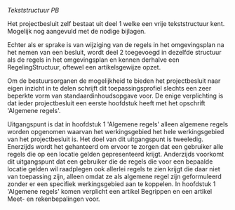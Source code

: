 *Tekststructuur PB*

Het projectbesluit zelf bestaat uit deel 1 welke een vrije tekststructuur kent.
Mogelijk nog aangevuld met de nodige bijlagen.

Echter als er sprake is van wijziging van de regels in het omgevingsplan na het
nemen van een besluit, wordt deel 2 toegevoegd in dezelfde structuur als de
regels in het omgevingsplan en kennen derhalve een RegelingStructuur, oftewel
een artikelsgewijze opzet.

Om de bestuursorganen de mogelijkheid te bieden het projectbesluit naar eigen
inzicht in te delen schrijft dit toepassingsprofiel slechts een zeer beperkte
vorm van standaardinhoudsopgave voor. De enige verplichting is dat ieder
projectbesluit een eerste hoofdstuk heeft met het opschrift 'Algemene regels'.

Uitgangspunt is dat in hoofdstuk 1 'Algemene regels' alleen algemene regels
worden opgenomen waarvan het werkingsgebied het hele werkingsgebied van het
projectbesluit is. Het doel van dit uitgangspunt is tweeledig. Enerzijds wordt
het gehanteerd om ervoor te zorgen dat een gebruiker alle regels die op een
locatie gelden gepresenteerd krijgt. Anderzijds voorkomt dit uitgangspunt dat
een gebruiker die de regels die voor een bepaalde locatie gelden wil raadplegen
ook allerlei regels te zien krijgt die daar niet van toepassing zijn, alleen
omdat ze als algemene regel zijn geformuleerd zonder er een specifiek
werkingsgebied aan te koppelen. In hoofdstuk 1 'Algemene regels' komen verplicht
een artikel Begrippen en een artikel Meet- en rekenbepalingen voor.
